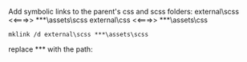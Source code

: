 Add symbolic links to the parent's css and scss folders:
external\scss <<===>> ***\assets\scss
external\css <<===>> ***\assets\css

```
mklink /d external\scss ***\assets\scss
```

replace *** with the path: 
